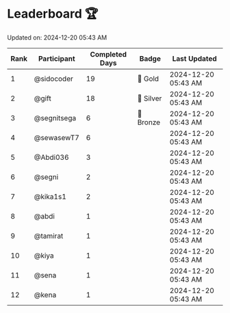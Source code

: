 # Leaderboard 🏆

Updated on: 2024-12-20 05:43 AM

| Rank | Participant       | Completed Days | Badge      | Last Updated         |
|------|-------------------|----------------|------------|----------------------|
| 1    | @sidocoder        | 19             | 🏅 Gold     | 2024-12-20 05:43 AM |
| 2    | @gift             | 18             | 🥈 Silver   | 2024-12-20 05:43 AM |
| 3    | @segnitsega       | 6              | 🥉 Bronze   | 2024-12-20 05:43 AM |
| 4    | @sewasewT7        | 6              |            | 2024-12-20 05:43 AM |
| 5    | @Abdi036          | 3              |            | 2024-12-20 05:43 AM |
| 6    | @segni            | 2              |            | 2024-12-20 05:43 AM |
| 7    | @kika1s1          | 2              |            | 2024-12-20 05:43 AM |
| 8    | @abdi             | 1              |            | 2024-12-20 05:43 AM |
| 9    | @tamirat          | 1              |            | 2024-12-20 05:43 AM |
| 10   | @kiya             | 1              |            | 2024-12-20 05:43 AM |
| 11   | @sena             | 1              |            | 2024-12-20 05:43 AM |
| 12   | @kena             | 1              |            | 2024-12-20 05:43 AM |
